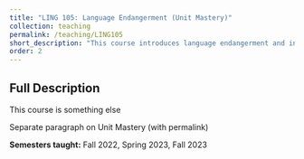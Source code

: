 ```yaml
---
title: "LING 105: Language Endangerment (Unit Mastery)"
collection: teaching
permalink: /teaching/LING105
short_description: "This course introduces language endangerment and indentifies key factors in why languages become endangered throughout the world. This class is also a *Unit Mastery* course. Click the course title to learn more."
order: 2
---
```


## Full Description 
This course is something else

Separate paragraph on Unit Mastery (with permalink)

**Semesters taught:** Fall 2022, Spring 2023, Fall 2023